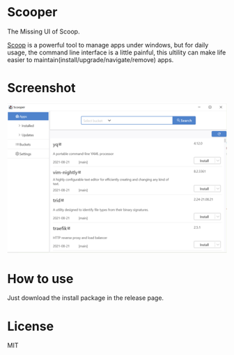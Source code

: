 # Scooper
The Missing UI of Scoop. 

[Scoop](https://scoop.sh/) is a powerful tool to manage apps under windows, but for daily usage, the command line interface is a little painful, this ultility can make life easier to maintain(install/upgrade/navigate/remove) apps.

# Screenshot
![Scooper](./Scooper.png)

# How to use

Just download the install package in the release page. 

# License
MIT
